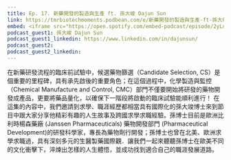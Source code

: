 ```yaml
---
title: Ep. 17. 新藥開發的製造與生產 ft. 孫大峻 Dajun Sun
link: https://tmrbiotechmoments.podbean.com/e/新藥開發的製造與生產-ft-孫大峻-dajun-sun/
embed: <iframe src="https://open.spotify.com/embed-podcast/episode/2yLuES7vZcYN7NboIhxEOV" width="100%" height="232" frameborder="0" allowtransparency="true" allow="encrypted-media"></iframe>
podcast_guest1: 孫大峻 Dajun Sun
podcast_guest1_linkedin: https://www.linkedin.com/in/dajunsun/
podcast_guest2:
podcast_guest2_linkedin:
---
```


在新藥研發流程的臨床前試驗中，候選藥物篩選（Candidate Selection, CS）是個重要的里程碑，具有承先啟後的重要角色；在這個過程中，化學製造與監控（Chemical Manufacture and Control, CMC）部門不僅要開始將研發的藥物開發成產品，更要將藥品量化，以確保下一階段將啟動的臨床試驗能順利進行！
在這集的內容中，我們邀請到求學、職涯經歷都相當具有國際化的孫大竣博士來到節目中跟大家分享他精彩有趣的人生故事及跨國求學求職經驗。孫博士目前是歐洲比利時楊森藥廠 (Janssen Pharmaceuticals) 藥物開發部門 (Pharmaceutical Development)的研發科學家，專長為藥物劑行開發；孫博士也曾在北美、歐洲求學求職過，具有深刻多元的生醫製藥國際觀．讓我們一起來聽聽孫博士在歐美不同的文化衝擊下，淬煉出怎樣的人生體悟，並成功找到適合自己的職涯發展道路。
